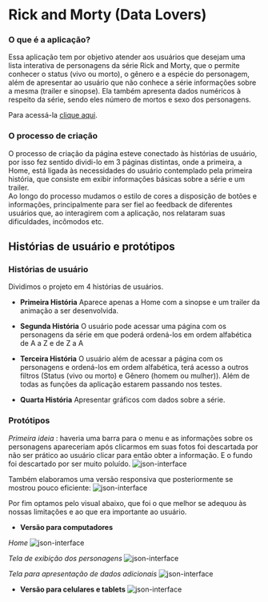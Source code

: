 # Rick and Morty (Data Lovers)
### O que é a aplicação?
Essa aplicação tem por objetivo atender aos usuários que desejam uma lista interativa de personagens da série Rick and Morty, que o permite conhecer o status (vivo ou morto), o gênero e a espécie do personagem, além de apresentar ao usuário que não conhece a série informações sobre a mesma (trailer e sinopse). Ela também apresenta dados numéricos à respeito da série, sendo eles número de mortos e sexo dos personagens.

Para acessá-la [clique aqui](https://milaroque.github.io/SAP004-data-lovers/src).

### O processo de criação

O processo de criação da página esteve conectado às histórias de usuário, por isso fez sentido dividi-lo em 3 páginas distintas, onde a primeira, a Home, está ligada às necessidades do usuário contemplado pela primeira história, que consiste em exibir informações básicas sobre a série e um trailer.  
Ao longo do processo mudamos o estilo de cores a disposição de botões e informações, principalmente para ser fiel ao feedback de diferentes usuários que, ao interagirem com a aplicação, nos relataram suas dificuldades, incômodos etc.
## Histórias de usuário e protótipos

### Histórias de usuário
Dividimos o projeto em 4 histórias de usuários.
 - **Primeira História**
Aparece apenas a Home com a sinopse e um trailer da animação a ser desenvolvida.

 - **Segunda História**
O usuário pode acessar uma página com os personagens da série em que poderá ordená-los em ordem alfabética de A a Z e de Z a A 

 - **Terceira História**
 O usuário além de acessar a página com os personagens e ordená-los em ordem alfabética, terá acesso a outros filtros (Status (vivo ou morto) e Gênero (homem ou mulher)). Além de todas as funções da aplicação estarem passando nos testes.
 
 - **Quarta História**
  Apresentar gráficos com dados sobre a série.


### Protótipos 
*Primeira ideia* : haveria uma barra para o menu e as informações sobre os personagens apareceriam após clicarmos em suas fotos foi descartada por não ser prático ao usuário clicar para então obter a informação. E o fundo foi descartado por ser muito poluído.
![json-interface](https://github.com/milaroque/SAP004-data-lovers/blob/master/imgsReadme/primeiromodelo.jpeg)

Também elaboramos uma versão responsiva que posteriormente se mostrou pouco eficiente:
![json-interface](https://github.com/milaroque/SAP004-data-lovers/blob/master/imgsReadme/prototipomobile.jpeg)

Por fim optamos pelo visual abaixo, que foi o que melhor se adequou às nossas limitações e ao que era importante ao usuário.

 - **Versão para computadores**

*Home*
![json-interface](https://github.com/milaroque/SAP004-data-lovers/blob/master/imgsReadme/home.jpeg)

*Tela de exibição dos personagens*
![json-interface](https://github.com/milaroque/SAP004-data-lovers/blob/master/imgsReadme/personagens.jpeg)

*Tela para apresentação de dados adicionais*
![json-interface](https://github.com/milaroque/SAP004-data-lovers/blob/master/imgsReadme/graficos.jpeg)

 - **Versão para celulares e tablets**
 ![json-interface](https://github.com/milaroque/SAP004-data-lovers/blob/master/imgsReadme/mobile.jpeg)
